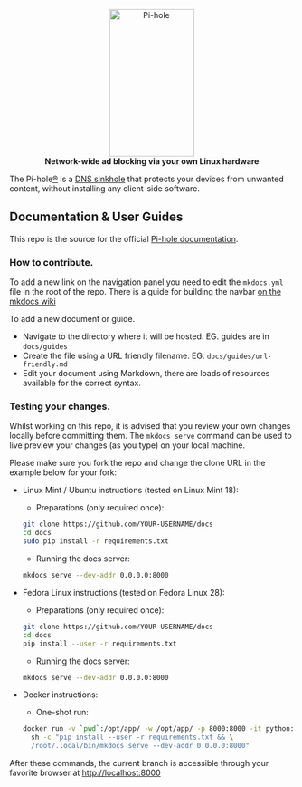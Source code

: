 <p align="center">
    <a href="https://pi-hole.net/">
        <img src="https://pi-hole.github.io/graphics/Vortex/Vortex_with_Wordmark.svg" width="150" height="260" alt="Pi-hole">
    </a>
    <br>
    <strong>Network-wide ad blocking via your own Linux hardware</strong>
</p>

The Pi-hole[®](https://pi-hole.net/trademark-rules-and-brand-guidelines/) is a [DNS sinkhole](https://en.wikipedia.org/wiki/DNS_Sinkhole) that protects your devices from unwanted content, without installing any client-side software.

## Documentation & User Guides

This repo is the source for the official [Pi-hole documentation](https://docs.pi-hole.net/).

### How to contribute.

To add a new link on the navigation panel you need to edit the `mkdocs.yml` file in the root of the repo. There is a guide for building the navbar [on the mkdocs wiki](https://www.mkdocs.org/user-guide/configuration/#nav)

To add a new document or guide.

- Navigate to the directory where it will be hosted.
    EG. guides are in `docs/guides`
- Create the file using a URL friendly filename.
    EG. `docs/guides/url-friendly.md`
- Edit your document using Markdown, there are loads of resources available for the correct syntax.

### Testing your changes.

Whilst working on this repo, it is advised that you review your own changes locally before committing them. The `mkdocs serve` command can be used to live preview your changes (as you type) on your local machine.

Please make sure you fork the repo and change the clone URL in the example below for your fork:

- Linux Mint / Ubuntu instructions (tested on Linux Mint 18):
    - Preparations (only required once):

    ```bash
    git clone https://github.com/YOUR-USERNAME/docs
    cd docs
    sudo pip install -r requirements.txt
    ```

    - Running the docs server:

    ```bash
    mkdocs serve --dev-addr 0.0.0.0:8000
    ```

- Fedora Linux instructions (tested on Fedora Linux 28):
    - Preparations (only required once):

    ```bash
    git clone https://github.com/YOUR-USERNAME/docs
    cd docs
    pip install --user -r requirements.txt
    ```

    - Running the docs server:

    ```bash
    mkdocs serve --dev-addr 0.0.0.0:8000
    ```

- Docker instructions:
    - One-shot run:

    ```bash
    docker run -v `pwd`:/opt/app/ -w /opt/app/ -p 8000:8000 -it python:2-alpine \
      sh -c "pip install --user -r requirements.txt && \
      /root/.local/bin/mkdocs serve --dev-addr 0.0.0.0:8000"
    ```

After these commands, the current branch is accessible through your favorite browser at <http://localhost:8000>
